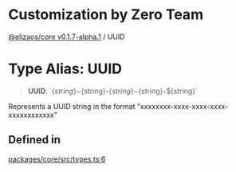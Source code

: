 # Customization by Zero Team

[@elizaos/core v0.1.7-alpha.1](../index.md) / UUID

# Type Alias: UUID

> **UUID**: \`$\{string\}-$\{string\}-$\{string\}-$\{string\}-$\{string\}\`

Represents a UUID string in the format "xxxxxxxx-xxxx-xxxx-xxxx-xxxxxxxxxxxx"

## Defined in

[packages/core/src/types.ts:6](https://github.com/elizaOS/eliza/blob/main/packages/core/src/types.ts#L6)
